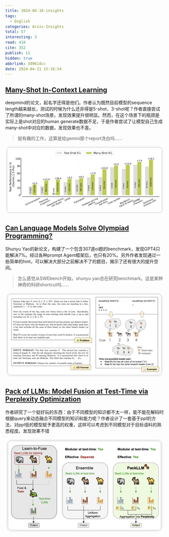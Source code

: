 ```yaml
---
title: 2024-04-18-insights
tags:
  - English
categories: Arxiv-Insights
total: 57
interesting: 3
read: 434
cite: 352
publish: 11
hidden: true
abbrlink: 30961dcc
date: 2024-04-21 15:16:54
---
```


## [Many-Shot In-Context Learning](https://arxiv.org/pdf/2404.11018.pdf)

deepmind的论文，起名字还得是他们。作者认为既然目前模型的sequence length越来越长，测试的时候为什么还非得是5-shot、3-shot呢？作者直接尝试了所谓的many-shot场景，发现效果提升很明显。然而，在这个场景下的瓶颈是实际上是shot对应的human generate数据不足，于是作者尝试了让模型自己生成many-shot中对应的数据，发现效果也不差。

> 挺有趣的工作，这算是给gemini那个report洗白吗……

<img src="../../files/images/arxiv-insights/2024-04-15-04-19/many-shot.png">

## [Can Language Models Solve Olympiad Programming?](https://arxiv.org/pdf/2404.10952.pdf)

Shunyu Yao的新论文，构建了一个包含307道oi题的benchmark，发现GPT4只能解决7%。经过各种prompt Agent框架后，也只有20%。另外作者发现通过一些简单的hint，可以解决大部分之前解决不了的题目，揭示了还有很大的提升空间。

> 怎么感觉从SWEbench开始，shunyu yao总在研究benchmark。这是某种神奇的科研shortcut吗……

<img src="../../files/images/arxiv-insights/2024-04-15-04-19/usaco.png">

## [Pack of LLMs: Model Fusion at Test-Time via Perplexity Optimization](https://arxiv.org/pdf/2404.11531.pdf)

作者研究了一个挺好玩的东西：由于不同模型的知识都不太一样，能不能在解码时根据query来动态融合不同模型的知识和能力呢？作者设计了一套基于ppl的方法，对ppl低的模型赋予更高的权重，这样可以考虑到不同模型对于目标语料的熟悉程度。发现效果不错

<img src="../../files/images/arxiv-insights/2024-04-15-04-19/pack-llm.png">
